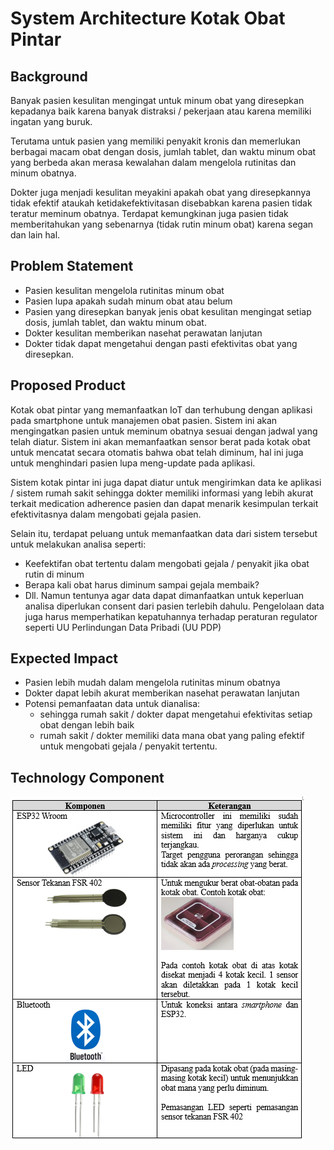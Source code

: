 # System Architecture Kotak Obat Pintar
## Background
Banyak pasien kesulitan mengingat untuk minum obat yang diresepkan kepadanya baik karena banyak distraksi / pekerjaan atau karena memiliki ingatan yang buruk.

Terutama untuk pasien yang memiliki penyakit kronis dan memerlukan berbagai macam obat dengan dosis, jumlah tablet, dan waktu minum obat yang berbeda akan merasa kewalahan dalam  mengelola rutinitas dan minum obatnya.

Dokter juga menjadi kesulitan meyakini apakah obat yang diresepkannya tidak efektif ataukah ketidakefektivitasan disebabkan karena pasien tidak teratur meminum obatnya. Terdapat kemungkinan juga pasien tidak memberitahukan yang sebenarnya (tidak rutin minum obat) karena segan dan lain hal.

## Problem Statement
*	Pasien kesulitan mengelola rutinitas minum obat
*	Pasien lupa apakah sudah minum obat atau belum
*	Pasien yang diresepkan banyak jenis obat kesulitan mengingat setiap dosis, jumlah tablet, dan waktu minum obat.
*	Dokter kesulitan memberikan nasehat perawatan lanjutan 
*	Dokter tidak dapat mengetahui dengan pasti efektivitas obat yang diresepkan.

## Proposed Product
Kotak obat pintar yang memanfaatkan IoT dan terhubung dengan aplikasi pada smartphone untuk manajemen obat pasien. Sistem ini akan mengingatkan pasien untuk meminum obatnya sesuai dengan jadwal yang telah diatur. Sistem ini akan memanfaatkan sensor berat pada kotak obat untuk mencatat secara otomatis bahwa obat telah diminum, hal ini juga untuk menghindari pasien lupa meng-update pada aplikasi.

Sistem kotak pintar ini juga dapat diatur untuk mengirimkan data ke aplikasi / sistem rumah sakit sehingga dokter memiliki informasi yang lebih akurat terkait medication adherence pasien dan dapat menarik kesimpulan terkait efektivitasnya dalam mengobati gejala pasien. 

Selain itu, terdapat peluang untuk memanfaatkan data dari sistem tersebut untuk melakukan analisa seperti:
*	Keefektifan obat tertentu dalam mengobati gejala / penyakit jika obat rutin di minum
*	Berapa kali obat harus diminum sampai gejala membaik?
*	Dll.
Namun tentunya agar data dapat dimanfaatkan untuk keperluan analisa diperlukan consent dari pasien terlebih dahulu. Pengelolaan data juga harus memperhatikan kepatuhannya terhadap peraturan regulator seperti UU Perlindungan Data Pribadi (UU PDP)

## Expected Impact
-	Pasien lebih mudah dalam mengelola rutinitas minum obatnya
-	Dokter dapat lebih akurat memberikan nasehat perawatan lanjutan
-	Potensi pemanfaatan data untuk dianalisa:
     - sehingga rumah sakit / dokter dapat mengetahui efektivitas setiap obat dengan lebih baik
     - rumah sakit / dokter memiliki data mana obat yang paling efektif untuk mengobati gejala / penyakit tertentu.

## Technology Component 
![Pic 1](Images/01_Tech_Comp.png)
